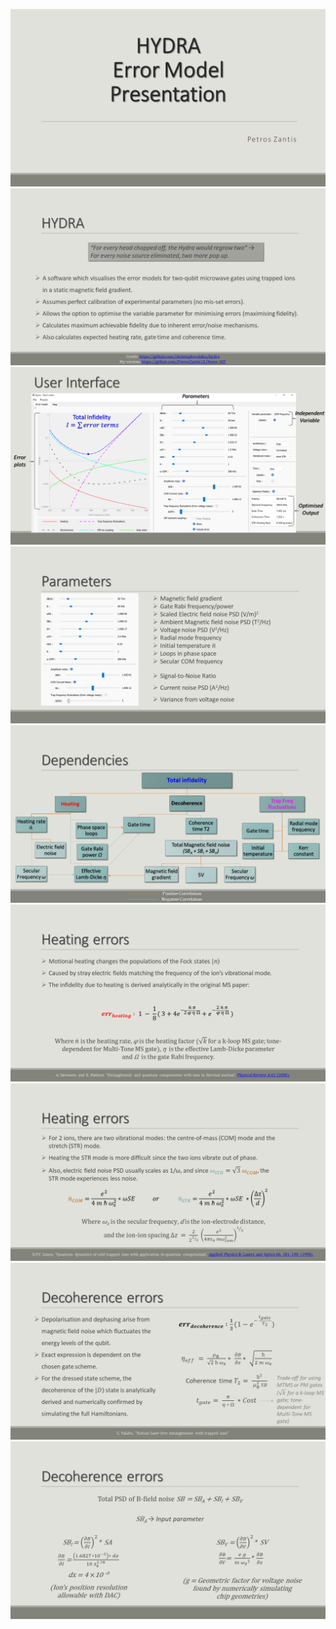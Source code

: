 
![](Presentation+Results/Slide1.PNG)
![](Presentation+Results/Slide2.PNG)
![](Presentation+Results/Slide3.png)
![](Presentation+Results/Slide4.png)
![](Presentation+Results/Slide5.png)
![](Presentation+Results/Slide6.png)
![](Presentation+Results/Slide7.png)
![](Presentation+Results/Slide8.png)
![](Presentation+Results/Slide9.png)

